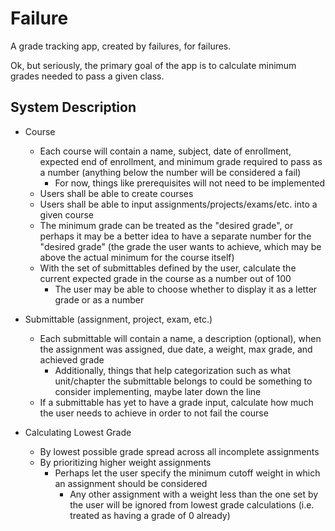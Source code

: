 # Failure

A grade tracking app, created by failures, for failures.

Ok, but seriously, the primary goal of the app is to calculate minimum grades needed to pass a given class.

## System Description

- Course
  - Each course will contain a name, subject, date of enrollment, expected end of enrollment, and minimum grade required to pass as a number (anything below the number will be considered a fail)
    - For now, things like prerequisites will not need to be implemented
  - Users shall be able to create courses
  - Users shall be able to input assignments/projects/exams/etc. into a given course
  - The minimum grade can be treated as the "desired grade", or perhaps it may be a better idea to have a separate number for the "desired grade" (the grade the user wants to achieve, which may be above the actual minimum for the course itself)
  - With the set of submittables defined by the user, calculate the current expected grade in the course as a number out of 100
    - The user may be able to choose whether to display it as a letter grade or as a number

- Submittable (assignment, project, exam, etc.)
  - Each submittable will contain a name, a description (optional), when the assignment was assigned, due date, a weight, max grade, and achieved grade
    - Additionally, things that help categorization such as what unit/chapter the submittable belongs to could be something to consider implementing, maybe later down the line
  - If a submittable has yet to have a grade input, calculate how much the user needs to achieve in order to not fail the course

- Calculating Lowest Grade
  - By lowest possible grade spread across all incomplete assignments
  - By prioritizing higher weight assignments
    - Perhaps let the user specify the minimum cutoff weight in which an assignment should be considered
      - Any other assignment with a weight less than the one set by the user will be ignored from lowest grade calculations (i.e. treated as having a grade of 0 already)